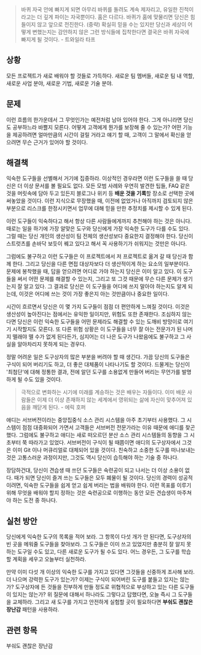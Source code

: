 > 바퀴 자국 안에 빠지게 되면 아무리 바퀴를 돌려도 계속 제자리고, 유일한 진척이라고는 더 깊게 파이는 자국뿐이다. 홈은 다르다. 바퀴가 홈에 맞물리면 당신은 힘들이지 않고 앞으로 전진한다. (중략) 확실히 믿을 수는 있지만 당신과 세상이 어떻게 변했는지는 감안하지 않은 그런 방식들에 집착한다면 결국은 바퀴 자국에 빠지게 될 것이다. - 트와일라 타프

## 상황
모든 프로젝트가 새로 배워야 할 것들로 가득하다. 새로운 팀 멤버들, 새로운 팀 내 역할, 새로운 사업 분야, 새로운 기법, 새로운 기술 분야.

## 문제
이런 흐름의 한가운데서 그 무엇인가는 예전처럼 남아 있어야 한다. 그게 아니라면 당신도 공부하느라 바쁠지 모른다. 어떻게 고객에게 뭔가를 보장해 줄 수 있는가? 어떤 기능을 제공하려면 얼마만큼의 시간이 걸릴 거라고 얘기 할 때, 고객이 그 말에서 확신을 얻으려면 무슨 근거가 있어야 할 것이다.

## 해결책
익숙한 도구들을 선별해서 거기에 집중하라. 이상적인 경우라면 이런 도구들을 쓸 때 당신은 더 이상 문서를 볼 필요도 없다. 모든 모범 사례와 우연히 발견한 팁들, FAQ 같은 것을 머릿속에 담아 두고 있든지 블로그나 위키 등 **배운 것을 기록**할 장소로 선택한 곳에 써놓았을 것이다. 이런 지식으로 무장했을 때, 이전에 없었거나 아직까지 검토되지 않은 부분으로 리스크를 한정시키면서 업무에 대해 믿을 만한 추정치를 제시할 수 있게 된다.

이런 도구들이 익숙하다고 해서 항상 다른 사람들에게까지 추천해야 하는 것은 아니다. 때로는 일을 하기에 가장 알맞은 도구와 당신에게 가장 익숙한 도구가 다를 수도 있다. 그럴 때는 당신 개인의 생산성이 팀 전체의 생산성보다 중요한지 결정해야 한다. 당신이 스트럿츠를 손바닥 보듯이 꿰고 있다고 해서 꼭 사용하기가 쉬워지는 것만은 아니다. 

그럼에도 불구하고 이런 도구들은 이 프로젝트에서 저 프로젝트로 옮겨 갈 때 당신과 함께 한다. 그리고 당신을 다른 면접 대상자보다 더 생산적이게 하는 요소의 일부분이다. 문제에 봉착했을 때, 답을 얻으려면 어디로 가야 하는지 당신은 이미 알고 있다. 이 도구들을 써서 어떤 문제를 해결할 수 있는지, 그리고 또 그것 때문에 무슨 다른 문제가 생기는지 잘 알고 있다. 그 결과로 당신은 이 도구들을 어디에 쓰지 말아야 하는지도 알게 되는데, 이것은 어디에 쓰는 것이 가장 좋은지 아는 것만큼이나 중요한 일이다.

시간이 흐르면서 당신은 이 몇 가지 도구들이 점점 더 편안하게 느껴질 것이다. 이것은 생산성이 높아진다는 점에서는 유익한 일이지만, 위험도 또한 존재한다. 조심하지 않는다면 당신은 이런 익숙한 도구들을 어떤 문제라도 해결할 수 있는 도깨비 방망이로 여기기 시작할지도 모른다. 또 다른 위험 상황은 이 도구들을 너무 잘 아는 전문가가 된 나머지 뗄래야 뗄 수가 없게 된다든가, 심지어는 더 나은 도구가 나왔음에도 불구하고 그 사실을 알아차리지 못하게 되는 경우다.

정말 어려운 일은 도구상자의 많은 부분을 버려야 할 때 생긴다. 가끔 당신의 도구들은 구식이 되어 버리기도 하고, 더 좋은 대체품이 나타나기도 할 것이다. 드물게는 당신이 '최첨단'에 대해 정통한 결과, 전에 알던 도구를 소용없게 만들어 버리는 무언가를 발명하게 될 수도 있을 것이다.

> 극적으로 변화하는 시기에 미래를 계승하는 것은 배우는 자들이다. 이미 배운 사람들은 이제 더 이상 존재하지 않는 세계에서 영위되는 삶에 자신이 맞추어져 있음을 깨닫게 된다. - 에릭 호퍼

애디는 서브버전이라는 중앙집중식 소스 관리 시스템을 아주 초기부터 사용했다. 그 시스템이 점점 대중화되어 가면서 고객들은 서브버전 전문가라는 이유 때문에 애디를 찾곤 했다. 그럼에도 불구하고 애디는 새로 떠오르던 분산 소스 관리 시스템들의 동향을 그 시초부터 쭉 따라가고 있었다. 서브버전이 구식이 될 때쯤이면 애디의 도구상자에서 그것은 이미 Git 이나 머큐리얼로 대체되어 있을 것이다. 친숙하고 소중한 도구를 떠나보내는 것은 고통스러운 과정이지만, 그것도 역시 당신이 습득해야 하는 기술 중 하나다. 

장담하건대, 당신이 견습생 때 쓰던 도구들은 숙련공이 되고 나서는 더 이상 소용이 없다. 때가 되면 당신이 즐겨 쓰는 도구들은 모두 폐물이 될 것이다. 당신의 경력이 성공적이려면, 익숙한 도구들을 쉽게 얻고 쉽게 버리는 법을 배워야 한다. 이런 목표를 이루기 위해 무엇을 배워야 할지 정하는 것은 숙련공으로 이행하는 동안 모든 견습생이 마주쳐야 하는 도전 중 하나다.

## 실천 방안
당신에게 익숙한 도구의 목록을 적어 보라. 그 항목이 다섯 개가 안 된다면, 도구상자의 빈 곳을 메워줄 도구들을 찾아보라. 그 도구들은 이미 쓰고 있었지만 충분히 잘 알지 못하는 도구일 수도 있고, 다른 새로운 도구가 될 수도 있다. 어느 경우든, 그 도구를 학습할 계획을 세우고 오늘부터 실천하라.

만약 이미 다섯 개 이상의 익숙한 도구를 가지고 있다면 그것들을 신중하게 조사해 보라. 더 나으며 강력한 도구가 있는가? 이제는 구식이 되어버린 도구를 붙들고 있지는 않는가? 도구상자에 든 것들을 진부하게 만들 정도로 위협적으로 부상하고 있는 다른 도구들이 있지는 않는가? 위 질문에 대해서 하나라도 그렇다고 답했다면, 오늘 즉시 그 도구들을 교체하라. 그리고 새 도구를 가지고 안전하게 실험할 곳이 필요하다면 **부숴도 괜찮은 장난감** 패턴을 사용하라.

## 관련 항목
부숴도 괜찮은 장난감